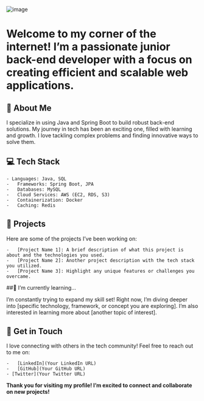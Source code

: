 
![image](https://github.com/user-attachments/assets/8b4271e7-3196-4cdb-b853-65afc4f69274)


# Welcome to my corner of the internet! I’m a passionate junior back-end developer with a focus on creating efficient and scalable web applications.

## 🚀 About Me

I specialize in using Java and Spring Boot to build robust back-end solutions. My journey in tech has been an exciting one, filled with learning and growth. I love tackling complex problems and finding innovative ways to solve them.

## 💻 Tech Stack

	- Languages: Java, SQL
	-	Frameworks: Spring Boot, JPA
	-	Databases: MySQL
	-	Cloud Services: AWS (EC2, RDS, S3)
	-	Containerization: Docker
	-	Caching: Redis

## 🌟 Projects

Here are some of the projects I’ve been working on:

	-	[Project Name 1]: A brief description of what this project is about and the technologies you used.
	-	[Project Name 2]: Another project description with the tech stack you utilized.
	-	[Project Name 3]: Highlight any unique features or challenges you overcame.

##🌱 I’m currently learning…

I’m constantly trying to expand my skill set! Right now, I’m diving deeper into [specific technology, framework, or concept you are exploring]. I’m also interested in learning more about [another topic of interest].

## 💬 Get in Touch

I love connecting with others in the tech community! Feel free to reach out to me on:

	-	[LinkedIn](Your LinkedIn URL)
	-	[GitHub](Your GitHub URL)
	- [Twitter](Your Twitter URL)

**Thank you for visiting my profile! I’m excited to connect and collaborate on new projects!**
